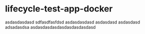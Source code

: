# lifecycle-test-app-docker
asdasdasdasd
sdfasdfasfdsd
asdasdasdasd
asdasdasd
asdasdasd
adsadasdsa
asdasdasdasdasdasdasdasdasd
